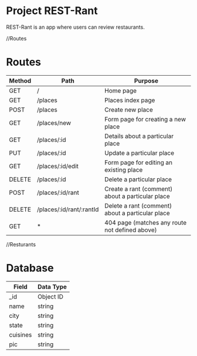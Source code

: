 # Project REST-Rant

REST-Rant is an app where users can review restaurants.

//Routes
# Routes

| Method | Path               | Purpose                                |
| ------ | ------------------ | -------------------------------------- |
| GET    | /                  | Home page                              |
| GET    | /places            | Places index page                      |
| POST   | /places            | Create new place                       |
| GET    | /places/new        | Form page for creating a new place     |
| GET    | /places/:id        | Details about a particular place      |
| PUT    | /places/:id        | Update a particular place              |
| GET    | /places/:id/edit   | Form page for editing an existing place |
| DELETE | /places/:id        | Delete a particular place              |
| POST   | /places/:id/rant   | Create a rant (comment) about a particular place |
| DELETE | /places/:id/rant/:rantId | Delete a rant (comment) about a particular place |
| GET    | *                  | 404 page (matches any route not defined above) |

//Resturants 
# Database
| Field | Data Type           | 
| ------ | -------------------| 
| _id    | Object ID          |
| name   | string             | 
| city   | string             | 
| state  | string             | 
| cuisines| string            | 
| pic    | string             | 
